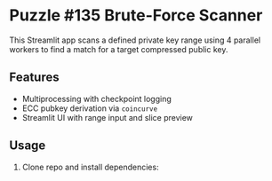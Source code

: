 # Puzzle #135 Brute-Force Scanner

This Streamlit app scans a defined private key range using 4 parallel workers to find a match for a target compressed public key.

## Features
- Multiprocessing with checkpoint logging
- ECC pubkey derivation via `coincurve`
- Streamlit UI with range input and slice preview

## Usage
1. Clone repo and install dependencies: